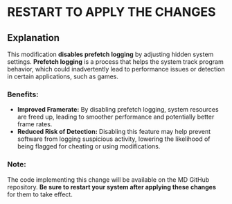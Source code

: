 # RESTART TO APPLY THE CHANGES

## Explanation

This modification **disables prefetch logging** by adjusting hidden system settings. **Prefetch logging** is a process that helps the system track program behavior, which could inadvertently lead to performance issues or detection in certain applications, such as games.

### Benefits:
- **Improved Framerate:** By disabling prefetch logging, system resources are freed up, leading to smoother performance and potentially better frame rates.
- **Reduced Risk of Detection:** Disabling this feature may help prevent software from logging suspicious activity, lowering the likelihood of being flagged for cheating or using modifications.

### Note:
The code implementing this change will be available on the MD GitHub repository. **Be sure to restart your system after applying these changes** for them to take effect.
